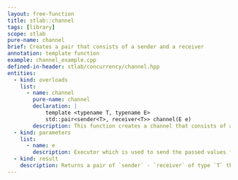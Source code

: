 ```yaml
---
layout: free-function
title: stlab::channel
tags: [library]
scope: stlab
pure-name: channel
brief: Creates a pair that consists of a sender and a receiver
annotation: template function
example: channel_example.cpp
defined-in-header: stlab/concurrency/channel.hpp
entities:
  - kind: overloads
    list:
      - name: channel
        pure-name: channel
        declaration: |
            template <typename T, typename E>
            std::pair<sender<T>, receiver<T>> channel(E e)
        description: This function creates a channel that consists of a sending and a receiving part of the channel.
  - kind: parameters
    list:
      - name: e
        description: Executor which is used to send the passed values from the sender down to the receiver.
  - kind: result
    description: Returns a pair of `sender` - `receiver` of type `T` that form a channel
---
```

